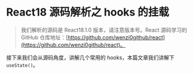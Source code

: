 # React18 源码解析之 hooks 的挂载

> 我们解析的源码是 React18.1.0 版本，请注意版本号。React 源码学习的 GitHub 仓库地址：[https://github.com/wenzi0github/react](https://github.com/wenzi0github/react)。

接下来我们会从源码角度，讲解几个常用的 hooks，本篇文章我们讲解下`useState()`。
